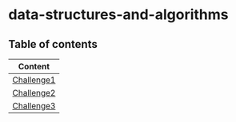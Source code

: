 # data-structures-and-algorithms

## Table of contents

| Content                    |
| -------------------------- |
| [Challenge1](CC1/README.md) |
| [Challenge2](CC2/README.md) |
| [Challenge3](CC3/README.md) |

